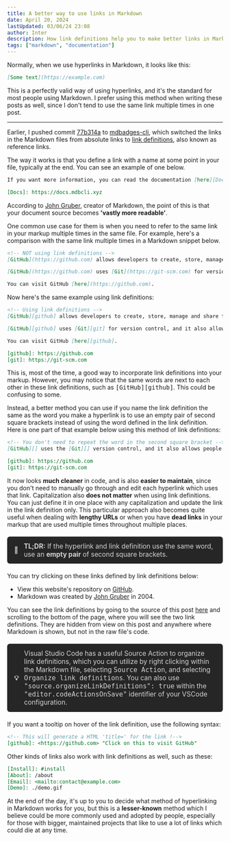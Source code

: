 ```yaml
---
title: A better way to use links in Markdown
date: April 20, 2024
lastUpdated: 03/06/24 23:08
author: Inter
description: How link definitions help you to make better links in Markdown files.
tags: ["markdown", "documentation"]
---
```


Normally, when we use hyperlinks in Markdown, it looks like this:

```markdown
[Some text](https://example.com)
```

This is a perfectly valid way of using hyperlinks, and it's the standard for most people using Markdown. I prefer using this method when writing these posts as well, since I don't tend to use the same link multiple times in one post.

---

Earlier, I pushed commit [77b314a](https://github.com/inttter/mdbadges-cli/commit/77b314a27a) to [mdbadges-cli](https://github.com/inttter/mdbadges-cli), which switched the links in the Markdown files from absolute links to [link definitions](https://daringfireball.net/projects/markdown/syntax#link), also known as reference links.

The way it works is that you define a link with a name at some point in your file, typically at the end. You can see an example of one below.

```markdown
If you want more information, you can read the documentation [here][Docs].

[Docs]: https://docs.mdbcli.xyz
```

According to [John Gruber](https://daringfireball.net/projects/markdown/syntax#link), creator of Markdown, the point of this is that your document source becomes **'vastly more readable'**.

One common use case for them is when you need to refer to the same link in your markup multiple times in the same file. For example, here's a comparison with the same link multiple times in a Markdown snippet below.

```markdown
<!-- NOT using link definitions -->
[GitHub](https://github.com) allows developers to create, store, manage and share their code. 

[GitHub](https://github.com) uses [Git](https://git-scm.com) for version control, and it also allows people to track bugs, add things to projects, and manage their projects.

You can visit GitHub [here](https://github.com).
```

Now here's the same example using link definitions:

```markdown
<!-- Using link definitions -->
[GitHub][github] allows developers to create, store, manage and share their code. 

[GitHub][github] uses [Git][git] for version control, and it also allows people to track bugs, add things to projects, and manage their projects.

You can visit GitHub [here][github].

[github]: https://github.com
[git]: https://git-scm.com
```

This is, most of the time, a good way to incorporate link definitions into your markup. However, you may notice that the same words are next to each other in these link definitions, such as <kbd>\[GitHub\]\[github\]</kbd>. This could be confusing to some.

Instead, a better method you can use if you name the link definition the same as the word you make a hyperlink is to use an empty pair of second square brackets instead of using the word defined in the link definition. Here is one part of that example below using this method of link definitions:

```markdown
<!-- You don't need to repeat the word in the second square bracket -->
[GitHub][] uses the [Git][] version control, and it also allows people to track bugs, add things to projects, and manage their projects.

[github]: https://github.com
[git]: https://git-scm.com
```

It now looks **much cleaner** in code, and is also **easier to maintain**, since you don't need to manually go through and edit each hyperlink which uses that link. Capitalization also **does not matter** when using link definitions. You can just define it in one place with any capitalization and update the link in the link definition only. This particular approach also becomes quite useful when dealing with **lengthy URLs** or when you have **dead links** in your markup that are used multiple times throughout multiple places.

<div style="padding: 0.8rem 1rem; background-color: #262626; border-radius: 0.375rem; font-size: 0.96rem; display: flex; align-items: center; color: #d4d4d8; margin-top: 20px; margin-bottom: 20px;">
    <strong style="margin-right: 0.8rem;">🧠</strong>
    <span><strong>TL;DR:</strong> If the hyperlink and link definition use the same word, use an <strong>empty pair</strong> of second square brackets.</span>
</div>

You can try clicking on these links defined by link definitions below: 

* View this website's repository on [GitHub][].
* Markdown was created by [John Gruber][] in 2004.

You can see the link definitions by going to the source of this post [here](https://github.com/inttter/iinter.me/blob/master/content/better-links-markdown.md) and scrolling to the bottom of the page, where you will see the two link definitions. They are hidden from view on this post and anywhere where Markdown is shown, but not in the raw file's code.

<div style="padding: 0.8rem 1rem; background-color: #262626; border-radius: 0.375rem; font-size: 0.96rem; display: flex; align-items: center; color: #d4d4d8; margin-top: 20px; margin-bottom: 20px;">
    <strong style="margin-right: 0.8rem;">💡</strong> 
    <span>Visual Studio Code has a useful Source Action to organize link definitions, which you can utilize by right clicking within the Markdown file, selecting <kbd>Source Action</kbd>, and selecting <kbd>Organize link definitions</kbd>. You can also use <kbd>"source.organizeLinkDefinitions": true</kbd> within the <kbd>"editor.codeActionsOnSave"</kbd> identifier of your VSCode configuration.</span>
</div>

If you want a tooltip on hover of the link definition, use the following syntax:

```markdown
<!-- This will generate a HTML 'title=' for the link !-->
[github]: <https://github.com> "Click on this to visit GitHub"
```

Other kinds of links also work with link definitions as well, such as these:

```markdown
[Install]: #install
[About]: /about
[Email]: <mailto:contact@example.com>
[Demo]: ./demo.gif 
```

At the end of the day, it's up to you to decide what method of hyperlinking in Markdown works for you, but this is a **lesser-known** method which I believe could be more commonly used and adopted by people, especially for those with bigger, maintained projects that like to use a lot of links which could die at any time.

<!-- These are just for the example of link definitions in this post -->
[GitHub]: https://github.com/inttter/iinter.me
[John Gruber]: https://daringfireball.net/projects/markdown/